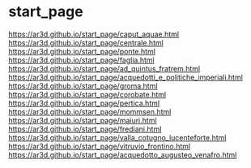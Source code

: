 # start_page
https://ar3d.github.io/start_page/caput_aquae.html
<br>
https://ar3d.github.io/start_page/centrale.html
<br>
https://ar3d.github.io/start_page/ponte.html
<br>
https://ar3d.github.io/start_page/faglia.html
<br>
https://ar3d.github.io/start_page/ad_quintus_fratrem.html
<br>
https://ar3d.github.io/start_page/acquedotti_e_politiche_imperiali.html
<br>
https://ar3d.github.io/start_page/groma.html
<br>
https://ar3d.github.io/start_page/corobate.html
<br>
https://ar3d.github.io/start_page/pertica.html
<br>
https://ar3d.github.io/start_page/mommsen.html
<br>
https://ar3d.github.io/start_page/maiuri.html
<br>
https://ar3d.github.io/start_page/frediani.html
<br>
https://ar3d.github.io/start_page/valla_cotugno_lucenteforte.html
<br>
https://ar3d.github.io/start_page/vitruvio_frontino.html
<br>
https://ar3d.github.io/start_page/acquedotto_augusteo_venafro.html
<br>

